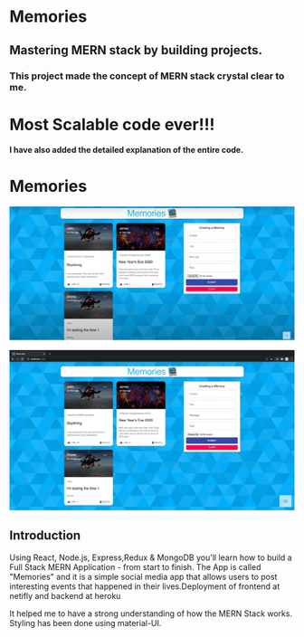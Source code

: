 # Memories 
## Mastering MERN stack by building projects. 
### This project made the concept of MERN stack crystal clear to me.
# Most Scalable code ever!!!
#### I have also added the detailed explanation of the entire code.

# Memories

![](client/picture2.png)


![](client/picture.png)



## Introduction

Using React, Node.js, Express,Redux & MongoDB you'll learn how to build a Full Stack MERN Application - from start to finish. The App is called "Memories" and it is a simple social media app that allows users to post interesting events that happened in their lives.Deployment of frontend at netifly and backend at heroku

It helped me to have a strong understanding of how the MERN Stack works.
Styling has been done using material-UI.


